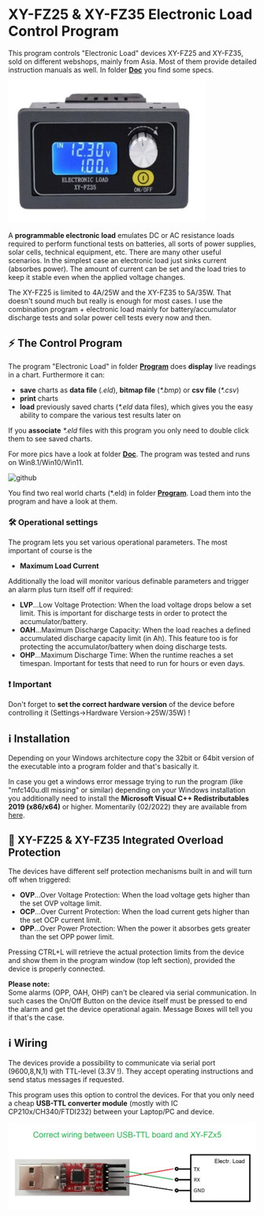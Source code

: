 # XY-FZ25 & XY-FZ35 Electronic Load Control Program
 
This program controls "Electronic Load" devices XY-FZ25 and XY-FZ35, sold on different webshops, mainly from Asia. Most of them provide detailed instruction manuals as well. In folder [**Doc**](https://github.com/yellobyte/ElectronicLoad_Control_XY-FZ35/tree/main/Doc) you find some specs.

   ![github](https://github.com/yellobyte/ElectronicLoad-Control-XY-FZ35/raw/main/Doc/XY-FZ35a.jpg)

A **programmable electronic load** emulates DC or AC resistance loads required to perform functional tests on batteries, all sorts of power supplies, solar cells, technical equipment, etc. There are many other useful scenarios.
In the simplest case an electronic load just sinks current (absorbes power). The amount of current can be set and the load tries to keep it stable even when the applied voltage changes.  

The XY-FZ25 is limited to 4A/25W and the XY-FZ35 to 5A/35W. That doesn't sound much but really is enough for most cases. I use the combination program + electronic load mainly for battery/accumulator discharge tests and solar power cell tests every now and then.  

## :zap: The Control Program

The program "Electronic Load" in folder [**Program**](https://github.com/yellobyte/ElectronicLoad_Control_XY-FZ35/tree/main/Program) does **display** live readings in a chart. Furthermore it can:  
- **save** charts as **data file** (_.eld_), **bitmap file** (_*.bmp_) or **csv file** (_*.csv_)
- **print** charts
- **load** previously saved charts (_*.eld_ data files), which gives you the easy ability to compare the various test results later on

If you **associate** _*.eld_ files with this program you only need to double click them to see saved charts.

For more pics have a look at folder [**Doc**](https://github.com/yellobyte/ElectronicLoad_Control_XY-FZ35/tree/main/Doc). The program was tested and runs on Win8.1/Win10/Win11. 

![github](https://github.com/yellobyte/ElectronicLoad_Control_XY-FZ35/raw/main/Doc/Load1a.JPG)

You find two real world charts (*.eld) in folder [**Program**](https://github.com/yellobyte/ElectronicLoad_Control_XY-FZ35/tree/main/Program). Load them into the program and have a look at them.

### :hammer_and_wrench: Operational settings

The program lets you set various operational parameters. The most important of course is the  
- **Maximum Load Current**

Additionally the load will monitor various definable parameters and trigger an alarm plus turn itself off if required:

- **LVP**...Low Voltage Protection: When the load voltage drops below a set limit. This is important for discharge tests in order to protect the accumulator/battery.
- **OAH**...Maximum Discharge Capacity: When the load reaches a defined accumulated discharge capacity limit (in Ah). This feature too is for protecting the accumulator/battery when doing discharge tests.
- **OHP**...Maximum Discharge Time: When the runtime reaches a set timespan. Important for tests that need to run for hours or even days. 

### :heavy_exclamation_mark: Important
Don't forget to **set the correct hardware version** of the device before controlling it (Settings->Hardware Version->25W/35W) !  

## :information_source: Installation
Depending on your Windows architecture copy the 32bit or 64bit version of the executable into a program folder and that's basically it.  

In case you get a windows error message trying to run the program (like "mfc140u.dll missing" or similar) depending on your Windows installation you additionally need to install the **Microsoft Visual C++ Redistributables 2019 (x86/x64)** or higher. Momentarily (02/2022) they are available from [here](https://docs.microsoft.com/en-us/cpp/windows/latest-supported-vc-redist?view=msvc-170).  

## :safety_vest: XY-FZ25 & XY-FZ35 Integrated Overload Protection

The devices have different self protection mechanisms built in and will turn off when triggered:

- **OVP**...Over Voltage Protection: When the load voltage gets higher than the set OVP voltage limit.
- **OCP**...Over Current Protection: When the load current gets higher than the set OCP current limit.
- **OPP**...Over Power Protection: When the power it absorbes gets greater than the set OPP power limit.

Pressing CTRL+L will retrieve the actual protection limits from the device and show them in the program window (top left section), provided the device is properly connected.

**Please note:**  
Some alarms (OPP, OAH, OHP) can't be cleared via serial communication. In such cases the On/Off Button on the device itself must be pressed to end the alarm and get the device operational again. Message Boxes will tell you if that's the case.  

## :information_source: Wiring

The devices provide a possibility to communicate via serial port (9600,8,N,1) with TTL-level (3.3V !). They accept operating instructions and send status messages if requested.  

This program uses this option to control the devices. For that you only need a cheap **USB-TTL converter module** (mostly with IC CP210x/CH340/FTDI232) between your Laptop/PC and device.

![github](https://github.com/yellobyte/ElectronicLoad-Control-XY-FZ35/raw/main/Doc/USB-TTL-Wiring.jpg)
